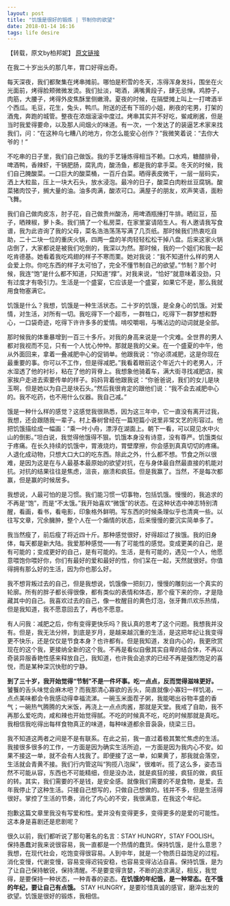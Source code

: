 ```yaml
---
layout: post
title: "饥饿是很好的锻炼 | 节制你的欲望"
date: 2018-01-14 16:16
tags: life desire
---
```


【转载，原文by柏邦妮】 [原文链接](https://www.douban.com/note/214920287/)

在我二十岁出头的那几年，胃口好得出奇。

每天深夜，我们都聚集在烤串摊前。哪怕是积雪的冬天，冻得浑身发抖，围坐在火光面前，烤得脸颊微微发烫。我们扯淡，喝酒，满嘴黄段子，肆无忌惮。鸡脖子，肉筋，大腰子，烤得外皮焦酥里侧嫩滑。夏夜的时候，在隔壁摊上叫上一打啤酒半个西瓜。毛豆，花生，兔头，鸭爪。附送的还有下班的小姐，刷夜的宅男，打架的酒鬼，奔跑的城管。整夜在浓烟滚滚中度过。烤串其实并不好吃，鲎咸刷酱，但是当时我爱得要命，以及那人间烟火的味道。有一次，一个发达了的装逼艺术家来找我们，问：“在这种乌七糟八的地方，你怎么能安心创作？”我微笑着说：“去你大爷的！”

不吃串的日子里，我们自己做饭。我的手艺锤炼得相当不赖。口水鸡，糖醋排骨，啤酒鸭，香辣虾，干锅肥肠，腐乳肉，酸汤鱼，都是我的拿手菜。冬天的时候，我们自己腌酸菜。一口巨大的酸菜桶，一百斤白菜。晒得表皮微干，一层一层码实，洒上大粒盐，压上一块大石头，放水浸泡。最冷的日子，酸菜白肉粉丝豆腐锅。酸菜猪肉饺子，搁大量的油。油多肉满，酸浓可口。满屋子的朋友，欢声笑语，面粉飞舞。

我们自己做肉皮冻，肘子花，自己做贵州酸汤，用啤酒瓶捶打牛排。晒豇豆，茄子，晒辣椒，萝卜条。我们搞了一个私房菜，在家里宴请陌生人。有人邀请我写食谱，我为此咨询了我的父母，菜名浩浩荡荡写满了几页纸。那时候我们热衷吃自助，二十二块一位的重庆火锅，四两一盘的羊肉轻轻松松干掉八盘。后来这家火锅店倒了，大家都说是被我们吃倒的，我深以为然。那时候，我的一个姐们和我一起吃肯德基。她看着我吃鸡翅的样子不寒而栗。她对我说：“我不知道什么样的男人会爱上你。你吃东西的样子太可怕了，完全不懂节制自己的欲望。”节制？那个时候，我连“饱”是什么都不知道，只知道“撑”。对我来说，“恰好”就意味着没劲，只有过度才有吸引力。生活是一个盛宴，它应该是一个盛宴，如果它不是，那么我就用食物塞满它。

饥饿是什么？我想，饥饿是一种生活状态。二十岁的饥饿，是全身心的饥饿。对爱情，对生活，对所有一切。我吃得下一个超市，一群牲口，吃得下一群梦想和野心，一口袋奇迹，吃得下许许多多的爱情。啃咬嚼咽，与嘴沾边的动词就是全部。

那时候我的体重暴增到一百三十多斤。对我的身高来说是一个灾难。全世界的男人都对我视而不见，只有一个人忧心忡忡。那就是我的父亲。在一个盛夏的中午，他从外面回来，拿着一叠减肥中心的促销单。他跟我说：“你必须减肥，这是你现在最重要的事。你可以不工作，但是得减肥。”我看着眼前这个年近六十的老男人，汗水湿透了他的衬衫，粘在了他的背脊上。我想象他骑着车，满大街寻找减肥店，挨家挨户走进去索要传单的样子。妈妈背着他跟我说：“你爸爸说，我们的女儿是块玉啊，但是她以为自己是块石头。”然后我很肯定的跟他们说：“我不会去减肥中心的。我不吃药，也不用什么仪器。我自己减。”

饿是一种什么样的感觉？这感觉我很熟悉，因为这三年中，它一直没有离开过我，我想，还会跟随我一辈子。村上春树曾经在一篇短篇小说里非常文艺的形容过。他把饥饿描绘成一幅画：“乘一叶小舟，漂浮在湖面上。朝下一看，可以窥见水中火山的倒影。”坦白说，我觉得他饿得不狠。饥饿本身没有诗意，没有尊严。饥饿类似于疼痛。在长久持续的饥饿中，胃液烧灼，胃壁摩擦，你会感到真真切切的疼痛。人退化成动物，只想大口大口的吃东西。除此之外，什么都不想。节食之所以很难，是因为这是在与人最基本最原始的欲望对抗，在与身体最自然最直接的机能对抗。对抗的结果往往是焦虑，沮丧，崩溃和疯狂。但是我赢了。当然，不是每次都赢，但是赢的时候居多。

我想说，人最可怕的是习惯。我们能习惯一切事物，包括饥饿。慢慢的，我追求的不再是“饱”，而是“不太饿。”我开始喜欢“微饿”的状态。在这种状态中神志特别清醒，看画，看书，看电影，印象格外鲜明。写东西的时候条理似乎也清爽一些。以往写文章，冗余臃肿，整个人在一个煽情的状态，后来慢慢的要沉实简单多了。

我当然瘦了，前后瘦了将近四十斤。那种感觉很好，好得超过了挨饿。我的旧身体，每天都是新大陆。我爱那种感觉——有了可能性的感觉。变成更美的自己，是有可能的；变成更好的自己，是有可能的。生活，是有可能的，遇见一个人，他愿意喂饱你喂好你，你们有最好的爱和最好的性，你们呆在一起，天然就很好。你值得拥有那么好的生活，因为你也那么好。

我不想背叛过去的自己，但是我想说，饥饿像一把刻刀，慢慢的雕刻出一个真实的轮廓。所有的胖子都长得很像，都有类似的表情和体态，那个瘦下来的你，才是隐藏其中的自己。我喜欢过去的自己，像一枚醒目的黄色灯泡，张牙舞爪欢乐热情，但是我知道，我不愿意回去了，再也不愿意。

有人问我：减肥之后，你有变得更快乐吗？我认真的思考了这个问题。我想我并没有。但是，我无法分辨，到底是岁月，是越来越沉重的生活，是这把年纪让我变得更不快乐，还是仅仅是节食本身？也许都有。但是我知道，发自内心的，我更欣赏现在的这个我，更接纳全新的这个我。不再是看似自傲其实自卑的结合体，不再以奇装异服香艳性感来释放自己，我知道，也许我会追求的已经不再是强烈饱足的喜悦，而是某种深沉快慰的宁静。

**到了三十岁，我开始觉得“节制”不是一件坏事。吃一点点，反而觉得滋味更好。** 饕餮的舌头味觉会麻木吧？而我那清心寡欲的舌头，简直就像小寡妇一样饥渴，一点点美味都会令我感动得幸福流涕。一碗玉米面茬子粥，我能喝出谷物丰盛的香气；一碗热气腾腾的大米饭，再浇上一点点肉酱，那就是天堂。我戒了自助，我不再那么爱吃肉，咸和辣也开始觉得腻。不吃的时候真不吃，吃的时候那就是真吃。我相信我吃得出每样食物真正的味道，每种味道都余音袅袅，绕梁三日。

我不知道这两者之间是不是有联系。在此之前，我一直过着极其繁忙焦虑的生活。我接很多很多的工作，一方面是因为确实生活所迫，一方面是因为我内心不安。如果不接这一单，就不会有人找我了。即便接了这一单，如果黄了，那我就会落空，生活就会青黄不接。我们行内管这叫“狗揽八泡屎”，很难听。揽了这么多，姿态当然不可能从容，东西也不可能精细，但是没办法，就是疯狂的接，疯狂的做，疯狂的转。其实，我们需要的不是钱，是安全感。就像我们需要的不是食物，是爱。去年我停止了这种生活。只接自己想写的，只做自己想做的。钱并不多，但是生活得很好。掌控了生活的节奏，消化了内心的不安，我很满意，在我这个年纪。

抱歉这篇文章里我没有写爱和性。爱并没有变得更多，变得更多的是爱的可能性。这本身是喜剧还是悲剧呢？

很久以前，我们都听说了那句著名的名言：STAY HUNGRY，STAY FOOLISH。保持愚蠢对我来说很容易，我一直都是一个热情的蠢货。保持饥饿，是什么意思？我想，在现代社会，吃饱变得很容易。人到中年，就是一个物质日益饱足的过程。消化变慢，代谢变慢，容易变得迟钝安稳，也容易变得沾沾自喜。保持饥饿，是为了让自己保持敏锐，保持清醒。不是要变得贪婪，不断的追求满足，相反，我觉得，是要保持一种状态，一种青春的姿态。**在饥饿的年纪饿，是一种常态。在不饿的年纪，要让自己有点饿。**  STAY HUNGRY，是要珍惜真诚的感官，磨淬出发的欲望。饥饿是很好的锻炼，我相信。